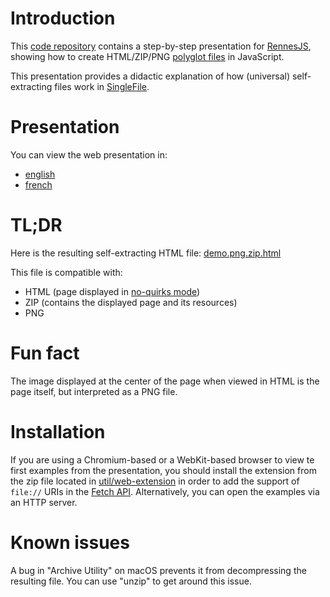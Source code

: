 # Introduction

This [code repository](https://github.com/gildas-lormeau/Polyglot-HTML-ZIP-PNG/) contains a step-by-step presentation for [RennesJS](https://www.meetup.com/fr-FR/RennesJS), showing how to create HTML/ZIP/PNG [polyglot files](https://en.wikipedia.org/wiki/Polyglot_(computing)) in JavaScript.

This presentation provides a didactic explanation of how (universal) self-extracting files work in [SingleFile](https://github.com/gildas-lormeau/SingleFile).

# Presentation

You can view the web presentation in:
 - [english](https://gildas-lormeau.github.io/Polyglot-HTML-ZIP-PNG/en-EN/)
 - [french](https://gildas-lormeau.github.io/Polyglot-HTML-ZIP-PNG/fr-FR/)

# TL;DR
 
Here is the resulting self-extracting HTML file: [demo.png.zip.html](https://github.com/gildas-lormeau/Polyglot-HTML-ZIP-PNG/raw/main/demo.png.zip.html)

This file is compatible with: 
 - HTML (page displayed in [no-quirks mode](https://dom.spec.whatwg.org/#concept-document-no-quirks))
 - ZIP (contains the displayed page and its resources)
 - PNG

# Fun fact

The image displayed at the center of the page when viewed in HTML is the page itself, but interpreted as a PNG file.

# Installation

If you are using a Chromium-based or a WebKit-based browser to view te first examples from the presentation, you should install the extension from the zip file located in [util/web-extension](https://github.com/gildas-lormeau/Polyglot-HTML-ZIP-PNG/tree/main/util/web-extension) in order to add the support of `file://` URIs in the [Fetch API](https://developer.mozilla.org/en-US/docs/Web/API/Fetch_API). Alternatively, you can open the examples via an HTTP server.

# Known issues

A bug in "Archive Utility" on macOS prevents it from decompressing the resulting file. You can use "unzip" to get around this issue.